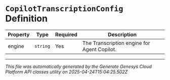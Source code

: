 # `CopilotTranscriptionConfig` Definition

| Property | Type | Required | Description |
|----------|------|----------|-------------|
| engine | `string` | Yes | The Transcription engine for Agent Copilot. |

---

*This file was automatically generated by the Generate Genesys Cloud Platform API classes utility on 2025-04-24T15:04:25.502Z*